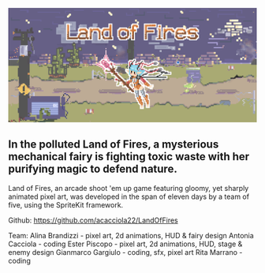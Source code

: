 ![My Image](https://github.com/acacciola22/LandOfFires/blob/newMain/LandOfFires/Screenshot%202023-05-28%20at%2023.57.37.png)

## In the polluted Land of Fires, a mysterious mechanical fairy is fighting toxic waste with her purifying magic to defend nature.

Land of Fires, an arcade shoot 'em up game featuring gloomy, yet sharply animated pixel art, was developed in the span of eleven days by a team of five, using the SpriteKit framework.

Github: https://github.com/acacciola22/LandOfFires

Team:
Alina Brandizzi - pixel art, 2d animations, HUD & fairy design
Antonia Cacciola - coding
Ester Piscopo - pixel art, 2d animations, HUD, stage & enemy design
Gianmarco Gargiulo - coding, sfx, pixel art
Rita Marrano - coding
